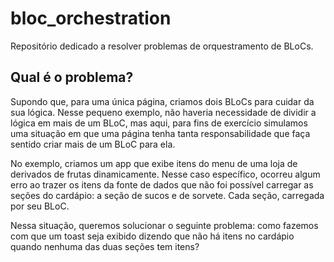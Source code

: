 # bloc_orchestration

Repositório dedicado a resolver problemas de orquestramento de BLoCs.

## Qual é o problema?
Supondo que, para uma única página, criamos dois BLoCs para cuidar da sua lógica. Nesse pequeno exemplo, não haveria necessidade de dividir a lógica em mais de um BLoC, mas aqui, para fins de exercício simulamos uma situação em que uma página tenha tanta responsabilidade que faça sentido criar mais de um BLoC para ela.

No exemplo, criamos um app que exibe itens do menu de uma loja de derivados de frutas dinamicamente. Nesse caso específico, ocorreu algum erro ao trazer os itens da fonte de dados que não foi possível carregar as seções do cardápio: a seção de sucos e de sorvete. Cada seção, carregada por seu BLoC.

Nessa situação, queremos solucionar o seguinte problema: como fazemos com que um toast seja exibido dizendo que não há itens no cardápio quando nenhuma das duas seções tem itens?
